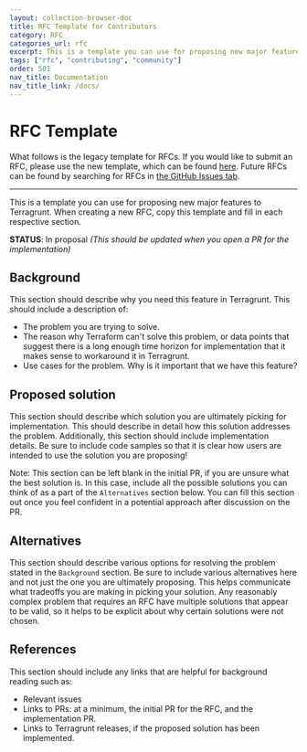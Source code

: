 ```yaml
---
layout: collection-browser-doc
title: RFC Template for Contributors
category: RFC
categories_url: rfc
excerpt: This is a template you can use for proposing new major features to Terragrunt.
tags: ["rfc", "contributing", "community"]
order: 501
nav_title: Documentation
nav_title_link: /docs/
---
```


# RFC Template

What follows is the legacy template for RFCs. If you would like to submit an RFC, please use the new template, which can be found [here](https://github.com/gruntwork-io/terragrunt/issues/new/choose).
Future RFCs can be found by searching for RFCs in [the GitHub Issues tab](https://github.com/gruntwork-io/terragrunt/issues?q=is%3Aopen+is%3Aissue+label%3Arfc).

---

This is a template you can use for proposing new major features to Terragrunt. When creating a new RFC, copy this
template and fill in each respective section.

**STATUS**: In proposal _(This should be updated when you open a PR for the implementation)_


## Background

This section should describe why you need this feature in Terragrunt. This should include a description of:

- The problem you are trying to solve.
- The reason why Terraform can't solve this problem, or data points that suggest there is a long enough time horizon for
  implementation that it makes sense to workaround it in Terragrunt.
- Use cases for the problem. Why is it important that we have this feature?


## Proposed solution

This section should describe which solution you are ultimately picking for implementation. This should describe in
detail how this solution addresses the problem. Additionally, this section should include implementation details. Be
sure to include code samples so that it is clear how users are intended to use the solution you are proposing!

Note: This section can be left blank in the initial PR, if you are unsure what the best solution is. In this case,
include all the possible solutions you can think of as a part of the `Alternatives` section below. You can fill this
section out once you feel confident in a potential approach after discussion on the PR.


## Alternatives

This section should describe various options for resolving the problem stated in the `Background` section. Be sure to
include various alternatives here and not just the one you are ultimately proposing. This helps communicate what
tradeoffs you are making in picking your solution. Any reasonably complex problem that requires an RFC have multiple
solutions that appear to be valid, so it helps to be explicit about why certain solutions were not chosen.


## References

This section should include any links that are helpful for background reading such as:

- Relevant issues
- Links to PRs: at a minimum, the initial PR for the RFC, and the implementation PR.
- Links to Terragrunt releases, if the proposed solution has been implemented.
